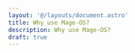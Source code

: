 ```yaml
---
layout: '@/layouts/document.astro'
title: Why use Mage-OS?
description: Why use Mage-OS?
draft: true
---
```


<!--
  TODO once the organization and distribution are more established and have more history/authority to reference.
    Cover points like
    - Stability
    - Longevity
    - Trust/backing (supporters, contributors, users, transparency, etc)
    - Continued improvement for the evolving web
    etc.
-->
